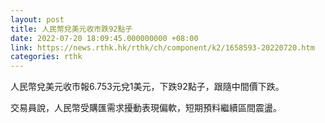 ```yaml
---
layout: post
title: 人民幣兌美元收市跌92點子
date: 2022-07-20 18:09:45.000000000 +08:00
link: https://news.rthk.hk/rthk/ch/component/k2/1658593-20220720.htm
categories: rthk
---
```


人民幣兌美元收市報6.753元兌1美元，下跌92點子，跟隨中間價下跌。

交易員說，人民幣受購匯需求擾動表現偏軟，短期預料繼續區間震盪。
